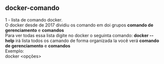 ## docker-comando

1 - lista de comando docker.<br/>
    O docker desde de 2017 dividiu os comando em doi grupos **comando de gerenciamento** e **comandos**<br/>
    Para ver todas essa lista digite no docker o seguinta comando: **docker --help** irá lista todos os camando de forma organizada la você verá **comando de gerenciamento** e **comandos**<br/>
Exemplo:<br/>
    docker <comando> <sub-comando> <opções>
 
